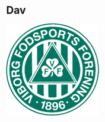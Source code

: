 <h1> Dav </h1>

<a href="https://www.youtube.com/watch?v=dQw4w9WgXcQ&ab_channel=RickAstley" target="_blank" rel="noopener noreferrer" style="align: center">
  <img src="vff.png" width=250px/>
</a>

<!--
**Blach15/Blach15** is a ✨ _special_ ✨ repository because its `README.md` (this file) appears on your GitHub profile.
